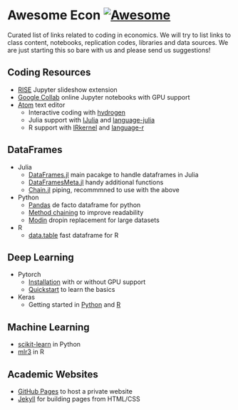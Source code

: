 # Awesome Econ [![Awesome](https://cdn.rawgit.com/sindresorhus/awesome/d7305f38d29fed78fa85652e3a63e154dd8e8829/media/badge.svg)](https://github.com/sindresorhus/awesome)

Curated list of links related to coding in economics. We will try to list links to class content, notebooks, replication codes, libraries and data sources. We are just starting this so bare with us and please send us suggestions!

## Coding Resources

  - [RISE](https://rise.readthedocs.io) Jupyter slideshow extension
  - [Google Collab](https://colab.research.google.com/) online Jupyter notebooks with GPU support
  - [Atom](https://atom.io/) text editor
    - Interactive coding with [hydrogen](https://atom.io/packages/hydrogen)
    - Julia support with [IJulia](https://github.com/JuliaLang/IJulia.jl) and [language-julia](https://atom.io/packages/language-julia)
    - R support with [IRkernel](https://irkernel.github.io/installation/) and [language-r](https://atom.io/packages/language-r)

## DataFrames

 - Julia
   - [DataFrames.jl](https://github.com/JuliaData/DataFrames.jl) main pacakge to handle dataframes in Julia
   - [DataFramesMeta.jl](https://github.com/JuliaData/DataFramesMeta.jl) handy additional functions
   - [Chain.jl](https://github.com/jkrumbiegel/Chain.jl) piping, recommmned to use with the above
- Python
  - [Pandas](https://pandas.pydata.org/) de facto dataframe for python
  - [Method chaining](https://towardsdatascience.com/using-pandas-method-chaining-to-improve-code-readability-d8517c5626ac#:~:text=Method%20chaining%20is%20a%20programmatic,variables%20at%20each%20intermediate%20step.) to improve readability
  - [Modin](https://modin.readthedocs.io/en/latest/) dropin replacement for large datasets
 - R
   - [data.table](https://cran.r-project.org/web/packages/data.table/vignettes/datatable-intro.html) fast dataframe for R

## Deep Learning

- Pytorch
  - [Installation](https://pytorch.org/get-started/locally/) with or without GPU support
  - [Quickstart](https://pytorch.org/tutorials/beginner/basics/intro.html) to learn the basics
- Keras
  - Getting started in [Python](https://keras.io/getting_started/intro_to_keras_for_researchers/) and [R](https://tensorflow.rstudio.com/installation/)

## Machine Learning

  - [scikit-learn](https://scikit-learn.org/stable/) in Python
  - [mlr3](https://mlr3.mlr-org.com/) in R

## Academic Websites

- [GitHub Pages](https://pages.github.com/) to host a private website
- [Jekyll](https://jekyllrb.com/) for building pages from HTML/CSS
